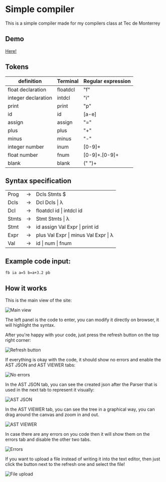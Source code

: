 # Simple compiler

This is a simple compiler made for my compilers class at Tec de Monterrey

## Demo

[Here!](https://lima1756.github.io/simple_compiler/)

## Tokens

| definition | Terminal  |  Regular expression |
|---|---|---|
| float declaration | floatdcl  | "f"  |
| integer declaration | intdcl  |  "i" |
| print | print  | "p"  |
|  id | id|  [a-e]|[g-h]|[j-o]|[q-z]  |
|  assign | assign | "="  |
|  plus | plus | "+" |
|  minus | minus | "-" |
|  integer number | inum  | [0-9]+ |
|  float number | fnum | [0-9]+.[0-9]+  |
|  blank | blank | (" ")+  |

## Syntax specification

||||
|---|---|---|
|Prog|  -> |Dcls Stmts $
|Dcls|  ->| Dcl Dcls \| λ
|Dcl|   ->| floatdcl id \| intdcl id
|Stmts| ->| Stmt Stmts \| λ
|Stmt| -> | id assign Val Expr \| print id
|Expr| -> | plus Val Expr \| minus Val Expr \| λ
|Val| -> | id \| num \| fnum

## Example code input:
```
fb ia a=5 b=a+3.2 pb
```

## How it works

This is the main view of the site:

![Main view](1.png)

The left panel is the code to enter, you can modify it directly on browser, it will highlight the syntax.

After you're happy with your code, just press the refresh button on the top right corner:

![Refresh button](2.png)

If everything is okay with the code, it should show no errors and enable the AST JSON and AST VIEWER tabs:

![No errors](4.png)

In the AST JSON tab, you can see the created json after the Parser that is used in the next tab to represent it visually:

![AST JSON](5.png)

In the AST VIEWER tab, you can see the tree in a graphical way, you can drag around the canvas and zoom in and out.

![AST VIEWER](6.png)

In case there are any errors on you code then it will show them on the errors tab and disable the other two tabs.

![Errors](7.png)

If you want to upload a file instead of writing it into the text editor, then just click the button next to the refresh one and select the file!

![File upload](3.png)